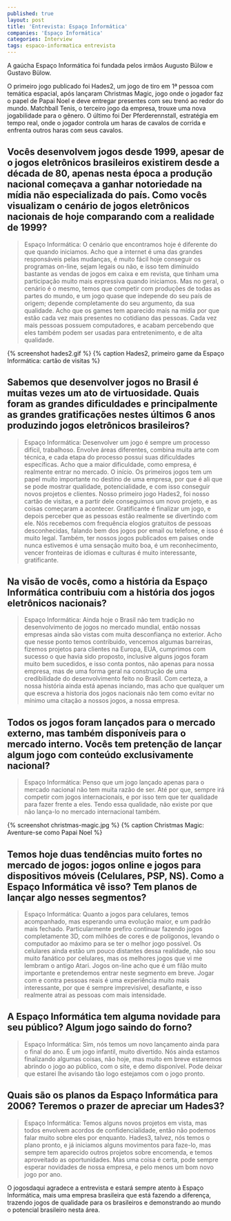 ```yaml
---
published: true
layout: post
title: 'Entrevista: Espaço Informática'
companies: 'Espaço Informática'
categories: Interview
tags: espaco-informatica entrevista
---
```

A gaúcha Espaço Informática foi fundada pelos irmãos Augusto Bülow e Gustavo Bülow.

O primeiro jogo publicado foi Hades2, um jogo de tiro em 1ª pessoa com temática espacial, após lançaram Christmas Magic, jogo onde o jogador faz o papel de Papai Noel e deve entregar presentes com seu trenó ao redor do mundo. Matchball Tenis, o terceiro jogo da empresa, trouxe uma nova jogabilidade para o gênero. O último foi Der Pferderennstall, estratégia em tempo real, onde o jogador controla um haras de cavalos de corrida e enfrenta outros haras com seus cavalos.

## Vocês desenvolvem jogos desde 1999, apesar de o jogos eletrônicos brasileiros existirem desde a década de 80, apenas nesta época a produção nacional começava a ganhar notoriedade na mídia não especializada do país. Como vocês visualizam o cenário de jogos eletrônicos nacionais de hoje comparando com a realidade de 1999?
> Espaço Informática: O cenário que encontramos hoje é diferente do que quando iniciamos.
Acho que a internet é uma das grandes responsáveis pelas mudanças, é muito fácil hoje conseguir os programas on-line, sejam legais ou não, e isso tem diminuido bastante as vendas de jogos em caixa e em revista, que tinham uma participação muito mais expressiva quando iniciamos. Mas no geral, o cenário é o mesmo, temos que competir com produções de todas as partes do mundo, e um jogo quase que independe do seu país de origem; depende completamente do seu argumento, da sua qualidade.
Acho que os games tem aparecido mais na mídia por que estão cada vez mais presentes no cotidiano das pessoas. Cada vez mais pessoas possuem computadores, e acabam percebendo que eles também podem ser usadas para entretenimento, e de alta qualidade.

{% screenshot hades2.gif %}
{% caption Hades2, primeiro game da Espaço Informática: cartão de visitas %}

## Sabemos que desenvolver jogos no Brasil é muitas vezes um ato de virtuosidade. Quais foram as grandes dificuldades e principalmente as grandes gratificações nestes últimos 6 anos produzindo jogos eletrônicos brasileiros?
> Espaço Informática: Desenvolver um jogo é sempre um processo difícil, trabalhoso. Envolve áreas diferentes, combina muita arte com técnica, e cada etapa do processo possui suas dificuldades específicas.
Acho que a maior dificuldade, como empresa, é realmente entrar no mercado. O início. Os primeiros jogos tem um papel muito importante no destino de uma empresa, por que é ali que se pode mostrar qualidade, potencialidade, e com isso conseguir novos projetos e clientes.
Nosso primeiro jogo Hades2, foi nosso cartão de visitas, e a partir dele conseguimos um novo projeto, e as coisas começaram a acontecer. Gratificante é finalizar um jogo, e depois perceber que as pessoas estão realmente se divertindo com ele. Nós recebemos com frequência elogios gratuitos de pessoas desconhecidas, falando bem dos jogos por email ou telefone, e isso é muito legal.
Também, ter nossos jogos publicados em paises onde nunca estivemos é uma sensação muito boa, é um reconhecimento, vencer fronteiras de idiomas e culturas é muito interessante, gratificante.

## Na visão de vocês, como a história da Espaço Informática contribuiu com a história dos jogos eletrônicos nacionais?

> Espaço Informática: Ainda hoje o Brasil não tem tradição no desenvolvimento de jogos no mercado mundial, então nossas empresas ainda são vistas com muita desconfiança no exterior.
Acho que nesse ponto temos contribuido, vencemos algumas barreiras, fizemos projetos para clientes na Europa, EUA, cumprimos com sucesso o que havia sido proposto, inclusive alguns jogos foram muito bem sucedidos, e isso conta pontos, não apenas para nossa empresa, mas de uma forma geral na construção de uma credibilidade do desenvolvimento feito no Brasil.
Com certeza, a nossa história ainda está apenas inciando, mas acho que qualquer um que escreva a historia dos jogos nacionais não tem como evitar no mínimo uma citação a nossos jogos, a nossa empresa.

## Todos os jogos foram lançados para o mercado externo, mas também disponíveis para o mercado interno. Vocês tem pretenção de lançar algum jogo com conteúdo exclusivamente nacional?
> Espaço Informática: Penso que um jogo lançado apenas para o mercado nacional não tem muita razão de ser. Até por que, sempre irá competir com jogos internacionais, e por isso tem que ter qualidade para fazer frente a eles. Tendo essa qualidade, não existe por que não lança-lo no mercado internacional também.

{% screenshot christmas-magic.jpg %}
{% caption Christmas Magic: Aventure-se como Papai Noel %}

## Temos hoje duas tendências muito fortes no mercado de jogos: jogos online e jogos para dispositivos móveis (Celulares, PSP, NS). Como a Espaço Informática vê isso? Tem planos de lançar algo nesses segmentos?
> Espaço Informática: Quanto a jogos para celulares, temos acompanhado, mas esperando uma evolução maior, e um padrão mais fechado. Particularmente prefiro continuar fazendo jogos completamente 3D, com milhões de cores e de polígonos, levando o computador ao máximo para se ter o melhor jogo possível. Os celulares ainda estão um pouco distantes dessa realidade, não sou muito fanático por celulares, mas os melhores jogos que vi me lembram o antigo Atari. Jogos on-line acho que é um filão muito importante e pretendemos entrar neste segmento em breve. Jogar com e contra pessoas reais é uma experiência muito mais interessante, por que é sempre imprevisível, desafiante, e isso realmente atrai as pessoas com mais intensidade.

## A Espaço Informática tem alguma novidade para seu público? Algum jogo saindo do forno?
> Espaço Informática: Sim, nós temos um novo lançamento ainda para o final do ano. É um jogo infantil, muito divertido. Nós ainda estamos finalizando algumas coisas, não hoje, mas muito em breve estaremos abrindo o jogo ao público, com o site, e demo disponível. Pode deixar que estarei lhe avisando tão logo estejamos com o jogo pronto.

## Quais são os planos da Espaço Informática para 2006? Teremos o prazer de apreciar um Hades3?
> Espaço Informática: Temos alguns novos projetos em vista, mas todos envolvem acordos de confidencialidade, então não podemos falar muito sobre eles por enquanto. Hades3, talvez, nós temos o plano pronto, e já iniciamos alguns movimentos para faze-lo, mas sempre tem aparecido outros projetos sobre encomenda, e temos aproveitado as oportunidades. Mas uma coisa é certa, pode sempre esperar novidades de nossa empresa, e pelo menos um bom novo jogo por ano.

O jogosdaqui agradece a entrevista e estará sempre atento à Espaço Informática, mais uma empresa brasileira que está fazendo a diferença, trazendo jogos de qualidade para os brasileiros e demonstrando ao mundo o potencial brasileiro nesta área.